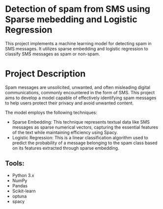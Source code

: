 # Detection of spam from SMS using Sparse mebedding and Logistic Regression

<p>This project implements a machine learning model for detecting spam in SMS messages. It utilizes sparse embedding and logistic regression to classify SMS messages as spam or non-spam.</p>

<h1>Project Description</h1>

<p>Spam messages are unsolicited, unwanted, and often misleading digital communications, commonly encountered in the form of SMS. This project aims to develop a model capable of effectively identifying spam messages to help users protect their privacy and avoid unwanted content.</p>

The model employs the following techniques:

* Sparse Embedding: This technique represents textual data like SMS messages as sparse numerical vectors, capturing the essential features of the text while maintaining efficiency using Spacy.
* Logistic Regression: This is a linear classification algorithm used to predict the probability of a message belonging to the spam class based on its features extracted through sparse embedding.

<h2>Tools:</h2>


* Python 3.x
* NumPy
* Pandas
* Scikit-learn
* optuna
* spacy
